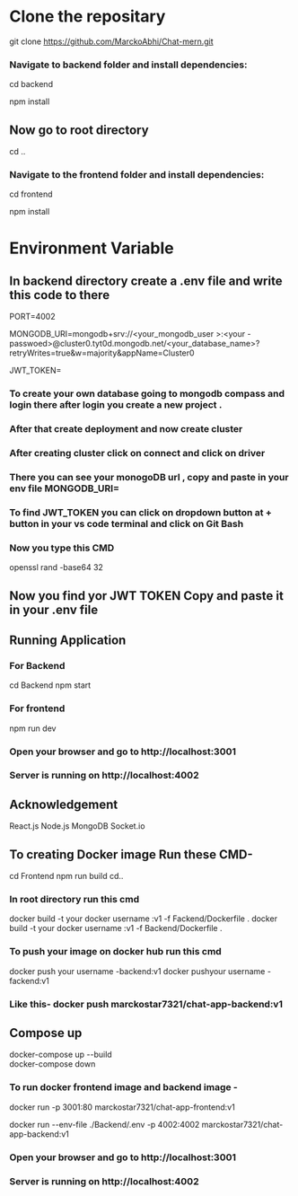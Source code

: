 # Clone the repositary

git clone https://github.com/MarckoAbhi/Chat-mern.git

### Navigate to backend folder and install dependencies:

cd backend

npm install

## Now go to root directory
cd ..

### Navigate to the frontend folder and install dependencies:

  cd frontend
  
  npm install

# Environment Variable 
## In backend directory create a .env file and write this code to there 

PORT=4002

MONGODB_URI=mongodb+srv://<your_mongodb_user >:<your -passwoed>@cluster0.tyt0d.mongodb.net/<your_database_name>?retryWrites=true&w=majority&appName=Cluster0

JWT_TOKEN=

### To create your own database going to mongodb compass and login there after login you create a new project .
### After that create deployment and now create cluster 
### After creating cluster click on connect and click on driver 
### There you can see your monogoDB url , copy and paste in your env file MONGODB_URI= 

### To find JWT_TOKEN you can click on dropdown button at + button in your vs code terminal and click on Git Bash
### Now you type this CMD

openssl rand -base64 32 

## Now you find yor JWT TOKEN Copy and paste it in your .env file

## Running Application 
### For Backend

cd Backend
npm start

### For frontend

npm run dev

### Open your browser and go to http://localhost:3001
### Server is running on http://localhost:4002

## Acknowledgement
React.js
Node.js
MongoDB
Socket.io

## To creating Docker image Run these CMD- 
cd Frontend
npm run build
cd.. 

### In root directory run this cmd 
docker build -t your docker username :v1 -f Fackend/Dockerfile .
docker build -t your docker username :v1 -f Backend/Dockerfile .

### To push your image on docker hub run this cmd
docker push your username -backend:v1 
docker pushyour username -fackend:v1

### Like this- docker push marckostar7321/chat-app-backend:v1 
## Compose up 
docker-compose up --build   
docker-compose down

### To run docker frontend image and backend image -

docker run -p 3001:80 marckostar7321/chat-app-frontend:v1

docker run --env-file ./Backend/.env -p 4002:4002 marckostar7321/chat-app-backend:v1

### Open your browser and go to http://localhost:3001
### Server is running on http://localhost:4002
